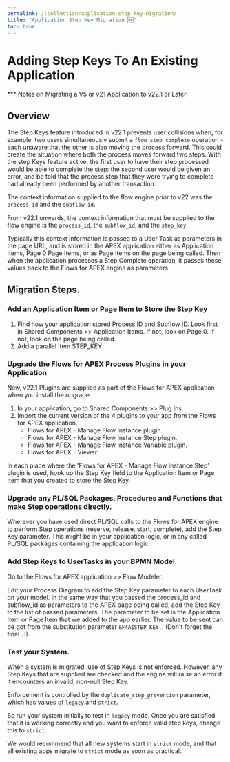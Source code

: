 ```yaml
---
permalink: /:collection/application-step-key-migration/
title: "Application Step Key Migration 🆕"
toc: true
---
```


# Adding Step Keys To An Existing Application

*** Notes on Migrating a V5 or v21 Application to v22.1 or Later

## Overview

The Step Keys feature introduced in v22.1 prevents user collisions when, for example, two users simultaneously submit a `flow_step_complete` operation - each unaware that the other is also moving the process forward.  This could create the situation where both the process moves forward two steps.  With the step Keys feature active, the first user to have their step processed would be able to complete the step; the second user would be given an error, and be told that the process step that they were trying to complete had already been performed by another transaction.

The context information supplied to the flow engine prior to v22 was the `process_id` and the `subflow_id`.

From v22.1 onwards, the context information that must be supplied to the flow engine is the `process_id`, the `subflow_id`, and the `step_key`.

Typically this context information is passed to a User Task as parameters in the page URL, and is stored in the APEX application either as Application Items, Page 0 Page Items, or as Page Items on the page being called.  Then when the application processes a Step Complete operation, it passes these values back to the Flows for APEX engine as parameters.


## Migration Steps.

### Add an Application Item or Page Item to Store the Step Key

1.  Find how your application stored Process ID and Subflow ID.  Look first in Shared Components >> Application Items.  If not, look on Page 0.  If not, look on the page being called.
2.  Add a parallel item STEP_KEY

### Upgrade the Flows for APEX Process Plugins in your Application

New, v22.1 Plugins are supplied as part of the Flows for APEX application when you install the upgrade.  

1.  In your application, go to Shared Components >> Plug Ins
2.  Import the current version of the 4 plugins to your app from the Flows for APEX application.
    - Flows for APEX - Manage Flow Instance plugin.
    - Flows for APEX - Manage Flow Instance Step plugin.
    - Flows for APEX - Manage Flow Instance Variable plugin.
    - Flows for APEX - Viewer

In each place where the 'Flows for APEX - Manage Flow Instance Step' plugin is used, hook up the Step Key field to the Application Item or Page Item that you created to store the Step Key.

### Upgrade any PL/SQL Packages, Procedures and Functions that make Step operations directly.

Wherever you have used direct PL/SQL calls to the Flows for APEX engine to perform Step operations (reserve, release, start, complete), add the Step Key parameter.   This might be in your application logic, or in any called PL/SQL packages containing the application logic.

### Add Step Keys to UserTasks in your BPMN Model.

Go to the Flows for APEX application >> Flow Modeler.

Edit your Process Diagram to add the Step Key parameter to each UserTask on your model.  In the same way that you passed the process_id and subflow_id as parameters to the APEX page being called, add the Step Key to the list of passed parameters.
The parameter to be set is the Application Item or Page Item that we added to the app earlier.
The value to be sent can be got from the substitution parameter `&F4A$STEP_KEY.`. (Don't forget the final `.`!).

### Test your System.

When a system is migrated, use of Step Keys is not enforced.  However, any Step Keys that are supplied are checked and the engine will raise an error if it encounters an invalid, non-null Step Key.  

Enforcement is controlled by the `duplicate_step_prevention` parameter, which has values of `legacy` and `strict`.

So run your system initially to test in `legacy` mode.  Once you are satisfied that it is working correctly and you want to enforce valid step keys, change this to `strict`.

We would recommend that all new systems start in `strict` mode, and that all existing apps migrate to `strict` mode as soon as practical.


